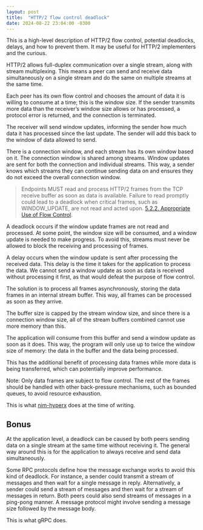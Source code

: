 ```yaml
---
layout: post
title:  "HTTP/2 flow control deadlock"
date: 2024-08-22 23:04:00 -0300
---
```


This is a high-level description of HTTP/2 flow control, potential deadlocks, delays, and how to prevent them. It may be useful for HTTP/2 implementers and the curious.

HTTP/2 allows full-duplex communication over a single stream, along with stream multiplexing. This means a peer can send and receive data simultaneously on a single stream and do the same on multiple streams at the same time.

Each peer has its own flow control and chooses the amount of data it is willing to consume at a time; this is the window size. If the sender transmits more data than the receiver’s window size allows or has processed, a protocol error is returned, and the connection is terminated.

The receiver will send window updates, informing the sender how much data it has processed since the last update. The sender will add this back to the window of data allowed to send.

There is a connection window, and each stream has its own window based on it. The connection window is shared among streams. Window updates are sent for both the connection and individual streams. This way, a sender knows which streams they can continue sending data on and ensures they do not exceed the overall connection window.

> Endpoints MUST read and process HTTP/2 frames from the TCP receive buffer as soon as data is available. Failure to read promptly could lead to a deadlock when critical frames, such as WINDOW_UPDATE, are not read and acted upon. [5.2.2. Appropriate Use of Flow Control](https://www.rfc-editor.org/rfc/rfc9113.html#section-5.2.2).

A deadlock occurs if the window update frames are not read and processed. At some point, the window size will be consumed, and a window update is needed to make progress. To avoid this, streams must never be allowed to block the receiving and processing of frames.

A delay occurs when the window update is sent after processing the received data. This delay is the time it takes for the application to process the data. We cannot send a window update as soon as data is received without processing it first, as that would defeat the purpose of flow control.

The solution is to process all frames asynchronously, storing the data frames in an internal stream buffer. This way, all frames can be processed as soon as they arrive.

The buffer size is capped by the stream window size, and since there is a connection window size, all of the stream buffers combined cannot use more memory than this.

The application will consume from this buffer and send a window update as soon as it does. This way, the program will only use up to twice the window size of memory: the data in the buffer and the data being processed.

This has the additional benefit of processing data frames while more data is being transferred, which can potentially improve performance.

Note: Only data frames are subject to flow control. The rest of the frames should be handled with other back-pressure mechanisms, such as bounded queues, to avoid resource exhaustion.

This is what [nim-hyperx](https://github.com/nitely/nim-hyperx) does at the time of writing.

## Bonus

At the application level, a deadlock can be caused by both peers sending data on a single stream at the same time without receiving it. The general way around this is for the application to always receive and send data simultaneously.

Some RPC protocols define how the message exchange works to avoid this kind of deadlock. For instance, a sender could transmit a stream of messages and then wait for a single message in reply. Alternatively, a sender could send a stream of messages and then wait for a stream of messages in return. Both peers could also send streams of messages in a ping-pong manner. A message protocol might involve sending a message size followed by the message body.

This is what gRPC does.
